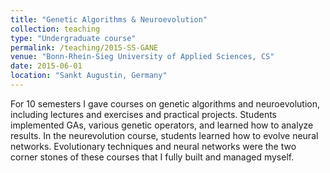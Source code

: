 ```yaml
---
title: "Genetic Algorithms & Neuroevolution"
collection: teaching
type: "Undergraduate course"
permalink: /teaching/2015-SS-GANE
venue: "Bonn-Rhein-Sieg University of Applied Sciences, CS"
date: 2015-06-01
location: "Sankt Augustin, Germany"
---
```


For 10 semesters I gave courses on genetic algorithms and neuroevolution, including lectures and exercises and practical projects. Students implemented GAs, various genetic operators, and learned how to analyze results. In the neurevolution course, students learned how to evolve neural networks. Evolutionary techniques and neural networks were the two corner stones of these courses that I fully built and managed myself.